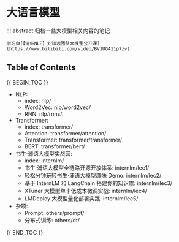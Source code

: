 # 大语言模型

!!! abstract
    归档一些大模型相关内容的笔记

    学习自[【清华NLP】刘知远团队大模型公开课](https://www.bilibili.com/video/BV1UG411p7zv)


## Table of Contents

{{ BEGIN_TOC }}

- NLP:
    - index: nlp/
    - Word2Vec: nlp/word2vec/
    - RNN: nlp/rnns/
- Transformer:
    - index: transformer/
    - Attention: transformer/attention/
    - Transformer: transformer/transformer/
    - BERT: transformer/bert/
- 书生·浦语大模型实战营:
    - index: internlm/
    - 书生·浦语大模型全链路开源开放体系: internlm/lec1/
    - 轻松分钟玩转书生·浦语大模型趣味 Demo: internlm/lec2/
    - 基于 InternLM 和 LangChain 搭建你的知识库: internlm/lec3/
    - XTuner 大模型单卡低成本微调实战: internlm/lec4/
    - LMDeploy 大模型量化部署实践: internlm/lec5/
- 杂项:
    - Prompt: others/prompt/
    - 分布式训练: others/dt/

{{ END_TOC }}

<!-- - [NLP](nlp/)
- [Transformer](transformer/)
- [书生·浦语大模型实战营](internlm/)
- [Prompt](prompt/)
- [分布式训练](dt/) -->